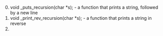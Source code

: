 0. void _puts_recursion(char *s); -  a function that prints a string, followed by a new line
1. void _print_rev_recursion(char *s); - a function that prints a string in reverse
2. 

